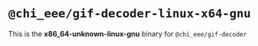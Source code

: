 # `@chi_eee/gif-decoder-linux-x64-gnu`

This is the **x86_64-unknown-linux-gnu** binary for `@chi_eee/gif-decoder`
